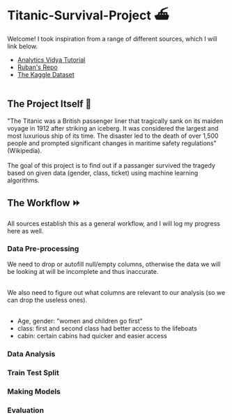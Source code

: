 # Titanic-Survival-Project ⛴️

Welcome! I took inspiration from a range of different sources, which I will link below. <br>
- [Analytics Vidya Tutorial](https://www.analyticsvidhya.com/blog/2021/07/titanic-survival-prediction-using-machine-learning/) 
- [Ruban's Repo](https://github.com/Ruban2205/titanic-classification)
- [The Kaggle Dataset](https://www.kaggle.com/c/titanic) <br><Br>

## The Project Itself 📎
"The Titanic was a British passenger liner that tragically sank on its maiden voyage in 1912 after striking an iceberg. It was considered the largest and most luxurious ship of its time. The disaster led to the death of over 1,500 people and prompted significant changes in maritime safety regulations" (Wikipedia). <br><br>
The goal of this project is to find out if a passanger survived the tragedy based on given data (gender, class, ticket) using machine learning algorithms. 


## The Workflow ⏩
All sources establish this as a general workflow, and I will log my progress here as well. 
### Data Pre-processing
We need to drop or autofill null/empty columns, otherwise the data we will be looking at will be incomplete and thus inaccurate. <br><br>

We also need to figure out what columns are relevant to our analysis (so we can drop the useless ones). <br><br>
- Age, gender: "women and children go first"
- class: first and second class had better access to the lifeboats
- cabin: certain cabins had quicker and easier access



### Data Analysis

### Train Test Split

### Making Models

### Evaluation 

